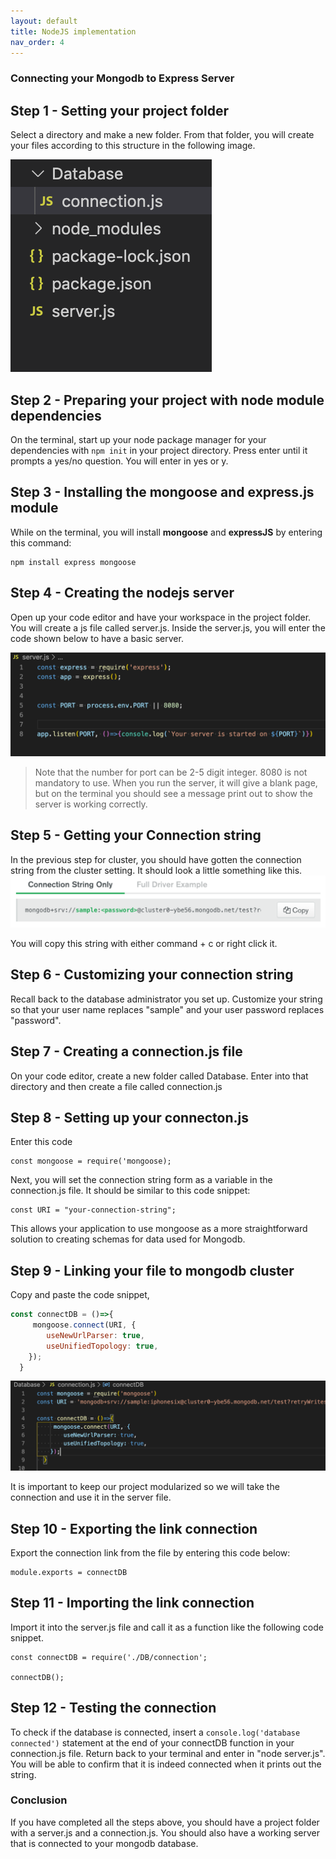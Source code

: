 ```yaml
---
layout: default
title: NodeJS implementation
nav_order: 4
---
```

### Connecting your Mongodb to Express Server

## Step 1 - Setting your project folder
Select a directory and make a new folder. From that folder, you will create your files according to this structure in the following image. 

![fileorder](https://github.com/eswong610/user-guide-docs/blob/gh-pages/assets/images/fileorder.png?raw=true)

## Step 2 - Preparing your project with node module dependencies
On the terminal, start up your node package manager for your dependencies with `npm init` in your project directory. Press enter until it prompts a yes/no question. You will enter in yes or y.

## Step 3 - Installing the mongoose and express.js module
While on the terminal, you will install **mongoose** and **expressJS** by entering this command:
```
npm install express mongoose
```


## Step 4 - Creating the nodejs server
Open up your code editor and have your workspace in the project folder. You will create a js file called server.js. 
Inside the server.js, you will enter the code shown below to have a basic server.

![server](https://github.com/eswong610/user-guide-docs/blob/gh-pages/assets/images/server.png?raw=true)

> Note that the number for port can be 2-5 digit integer. 8080 is not mandatory to use. When you run the server, it will give a blank page, but on the terminal you should see a message print out to show the server is working correctly.

## Step 5 - Getting your Connection string
In the previous step for cluster, you should have gotten the connection string from the cluster setting. It should look a little something like this.
![connectstr](https://github.com/eswong610/user-guide-docs/blob/gh-pages/assets/images/connectstring.png?raw=true)

You will copy this string with either command + c or right click it.

 
## Step 6 - Customizing your connection string 
Recall back to the database administrator you set up. Customize your string so that your user name replaces "sample" and your user password replaces "password".

## Step 7 - Creating a connection.js file
On your code editor, create a new folder called Database. Enter into that directory and then create a file called connection.js

## Step 8 - Setting up your connecton.js
Enter this code
```
const mongoose = require('mongoose);
```
Next, you will set the connection string form as a variable in the connection.js file. It should be similar to this code snippet:
```
const URI = "your-connection-string";
```

This allows your application to use mongoose as a more straightforward solution to creating schemas for data used for Mongodb.

## Step 9 - Linking your file to mongodb cluster
Copy and paste the code snippet, 

```javascript
const connectDB = ()=>{
     mongoose.connect(URI, {
        useNewUrlParser: true,
        useUnifiedTopology: true,
    });
  }
 ```
 
![mongooseconnect](https://github.com/eswong610/user-guide-docs/blob/gh-pages/assets/images/connectdb.png?raw=true)

It is important to keep our project modularized so we will take the connection and use it in the server file. 

## Step 10 - Exporting the link connection
Export the connection link from the file by entering this code below:

```
module.exports = connectDB
```


## Step 11 - Importing the link connection
Import it into the server.js file and call it as a function like the following code snippet. 
```
const connectDB = require('./DB/connection';

connectDB();
```

## Step 12 - Testing the connection
To check if the database is connected, insert a `console.log('database connected')` statement at the end of your connectDB function in your connection.js file. Return back to your terminal and enter in "node server.js". You will be able to confirm that it is indeed connected when it prints out the string.

### Conclusion

If you have completed all the steps above, you should have a project folder with a server.js and a connection.js. You should also have a working server that is connected to your mongodb database.
